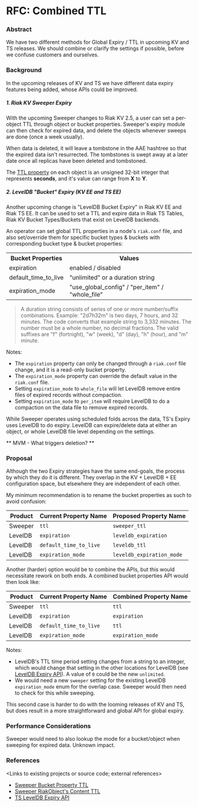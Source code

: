 # RFC: Combined TTL

### Abstract

We have two different methods for Global Expiry / TTL in upcoming KV and TS releases.
We should combine or clarify the settings if possible, before we confuse customers and ourselves.

### Background

In the upcoming releases of KV and TS we have different data expiry features being added, whose APIs could be improved.

##### 1\. Riak KV Sweeper Expiry

With the upcoming Sweeper changes to Riak KV 2.5, a user can set a per-object TTL through object or bucket properties. Sweeper's expiry module can then check for expired data, and delete the objects whenever sweeps are done (once a week usually).

When data is deleted, it will leave a tombstone in the AAE hashtree so that the expired data isn't resurrected. The tombstones is swept away at a later date once all replicas have been deleted and tombstoned.

The [TTL property](https://github.com/basho/riak_pb/blob/develop/src/riak_kv.proto#L237) on each object is an unsigned 32-bit integer that represents **seconds**, and it's value can range from **X** to **Y**.


##### 2\. LevelDB "Bucket" Expiry (KV EE and TS EE)

Another upcoming change is "LevelDB Bucket Expiry" in Riak KV EE and Riak TS EE.
It can be used to set a TTL and expire data in Riak TS Tables, Riak KV Bucket Types/Buckets that exist on LevelDB backends.

An operator can set global TTL properties in a node's `riak.conf` file, and also set/override them for specific bucket types & buckets with corresponding bucket type & bucket properties:

<table>
  <tr><th>Bucket Properties</th><th>Values</th></tr>
  <tr><td>expiration</td><td>enabled / disabled</td></tr>
  <tr><td>default_time_to_live</td><td>"unlimited" or a duration string</td></tr>
  <tr><td>expiration_mode</td><td>"use_global_config" / "per_item" / "whole_file"</td></tr>
</table>

>A duration string consists of series of one or more number/suffix combinations.  Example: "2d7h32m" is two days, 7 hours, and 32 minutes.  The code converts that example string to 3,332 minutes.  The number must be a whole number, no decimal fractions.  The valid suffixes are "f" (fortnight), "w" (week), "d" (day), "h" (hour), and "m" minute.

Notes:
 - The `expiration` property can only be changed through a  `riak.conf` file change, and it is a read-only bucket property.
 - The `expiration_mode` property can override the default value in the `riak.conf` file.
 - Setting `expiration_mode` to `whole_file` will let LevelDB remove entire files of expired records without compaction.
 - Setting `expiration_mode` to `per_item` will require LevelDB to do a compaction on the data file to remove expired records.


While Sweeper operates using scheduled folds across the data, TS's Expiry uses LevelDB to do expiry.
LevelDB can expire/delete data at either an object, or whole LevelDB file level depending on the settings.

** MVM -  What triggers deletion? **


### Proposal

Although the two Expiry strategies have the same end-goals, the process by which they do it is different. They overlap in the KV + LevelDB + EE configuration space, but elsewhere they are independent of each other.

My minimum recommendation is to rename the bucket properties as such to avoid confusion:

| Product | Current Property Name | Proposed Property Name |
| - | - | - |
| Sweeper | `ttl` | `sweeper_ttl` |
| LevelDB | `expiration` | `leveldb_expiration` |
| LevelDB | `default_time_to_live` | `leveldb_ttl` |
| LevelDB | `expiration_mode` | `leveldb_expiration_mode` |

Another (harder) option would be to combine the APIs, but this would necessitate rework on both ends.  A combined bucket properties API would then look like:

| Product | Current Property Name | Combined Property Name |
| - | - | - |
| Sweeper | `ttl` | `ttl` |
| LevelDB | `expiration` | `expiration` |
| LevelDB | `default_time_to_live` | `ttl` |
| LevelDB | `expiration_mode` | `expiration_mode` |

Notes:
 - LevelDB's TTL time period setting changes from a string to an integer, which would change that setting in the other locations for LevelDB (see [LevelDB Expiry API](https://github.com/basho/leveldb/wiki/mv-bucket-expiry2#three-properties-three-names-each)). A value of `0` could be the new `unlimited`.  
 - We would need a new `sweeper` setting for the existing LevelDB `expiration_mode` enum for the overlap case. Sweeper would then need to check for this while sweeping.

This second case is harder to do with the looming releases of KV and TS, but does result in a more straightforward and global API for global expiry.


### Performance Considerations

Sweeper would need to also lookup the mode for a bucket/object when sweeping for expired data. Unknown impact.

### References

<Links to existing projects or source code; external references>

- [Sweeper Bucket Property TTL](https://github.com/basho/riak_pb/blob/develop/src/riak.proto#L151-L152)
- [Sweeper RiakObject's Content TTL](https://github.com/basho/riak_pb/blob/develop/src/riak_kv.proto#L237)
- [TS LevelDB Expiry API](https://github.com/basho/leveldb/wiki/mv-bucket-expiry2#three-properties-three-names-each)
